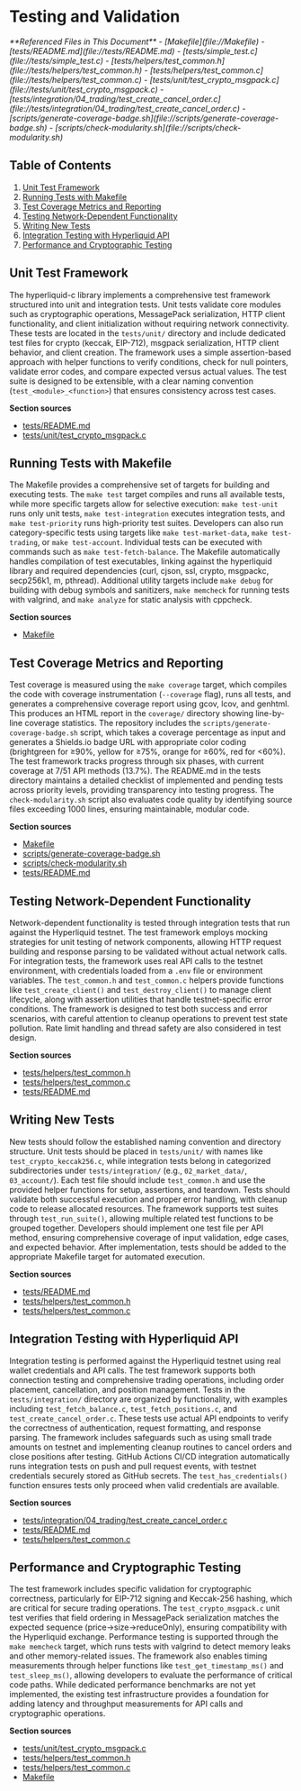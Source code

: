 # Testing and Validation

<cite>
**Referenced Files in This Document**   
- [Makefile](file://Makefile)
- [tests/README.md](file://tests/README.md)
- [tests/simple_test.c](file://tests/simple_test.c)
- [tests/helpers/test_common.h](file://tests/helpers/test_common.h)
- [tests/helpers/test_common.c](file://tests/helpers/test_common.c)
- [tests/unit/test_crypto_msgpack.c](file://tests/unit/test_crypto_msgpack.c)
- [tests/integration/04_trading/test_create_cancel_order.c](file://tests/integration/04_trading/test_create_cancel_order.c)
- [scripts/generate-coverage-badge.sh](file://scripts/generate-coverage-badge.sh)
- [scripts/check-modularity.sh](file://scripts/check-modularity.sh)
</cite>

## Table of Contents
1. [Unit Test Framework](#unit-test-framework)
2. [Running Tests with Makefile](#running-tests-with-makefile)
3. [Test Coverage Metrics and Reporting](#test-coverage-metrics-and-reporting)
4. [Testing Network-Dependent Functionality](#testing-network-dependent-functionality)
5. [Writing New Tests](#writing-new-tests)
6. [Integration Testing with Hyperliquid API](#integration-testing-with-hyperliquid-api)
7. [Performance and Cryptographic Testing](#performance-and-cryptographic-testing)

## Unit Test Framework

The hyperliquid-c library implements a comprehensive test framework structured into unit and integration tests. Unit tests validate core modules such as cryptographic operations, MessagePack serialization, HTTP client functionality, and client initialization without requiring network connectivity. These tests are located in the `tests/unit/` directory and include dedicated test files for crypto (keccak, EIP-712), msgpack serialization, HTTP client behavior, and client creation. The framework uses a simple assertion-based approach with helper functions to verify conditions, check for null pointers, validate error codes, and compare expected versus actual values. The test suite is designed to be extensible, with a clear naming convention (`test_<module>_<function>`) that ensures consistency across test cases.

**Section sources**
- [tests/README.md](file://tests/README.md#L1-L387)
- [tests/unit/test_crypto_msgpack.c](file://tests/unit/test_crypto_msgpack.c#L1-L151)

## Running Tests with Makefile

The Makefile provides a comprehensive set of targets for building and executing tests. The `make test` target compiles and runs all available tests, while more specific targets allow for selective execution: `make test-unit` runs only unit tests, `make test-integration` executes integration tests, and `make test-priority` runs high-priority test suites. Developers can also run category-specific tests using targets like `make test-market-data`, `make test-trading`, or `make test-account`. Individual tests can be executed with commands such as `make test-fetch-balance`. The Makefile automatically handles compilation of test executables, linking against the hyperliquid library and required dependencies (curl, cjson, ssl, crypto, msgpackc, secp256k1, m, pthread). Additional utility targets include `make debug` for building with debug symbols and sanitizers, `make memcheck` for running tests with valgrind, and `make analyze` for static analysis with cppcheck.

**Section sources**
- [Makefile](file://Makefile#L1-L227)

## Test Coverage Metrics and Reporting

Test coverage is measured using the `make coverage` target, which compiles the code with coverage instrumentation (`--coverage` flag), runs all tests, and generates a comprehensive coverage report using gcov, lcov, and genhtml. This produces an HTML report in the `coverage/` directory showing line-by-line coverage statistics. The repository includes the `scripts/generate-coverage-badge.sh` script, which takes a coverage percentage as input and generates a Shields.io badge URL with appropriate color coding (brightgreen for ≥90%, yellow for ≥75%, orange for ≥60%, red for <60%). The test framework tracks progress through six phases, with current coverage at 7/51 API methods (13.7%). The README.md in the tests directory maintains a detailed checklist of implemented and pending tests across priority levels, providing transparency into testing progress. The `check-modularity.sh` script also evaluates code quality by identifying source files exceeding 1000 lines, ensuring maintainable, modular code.

**Section sources**
- [Makefile](file://Makefile#L200-L212)
- [scripts/generate-coverage-badge.sh](file://scripts/generate-coverage-badge.sh#L1-L44)
- [scripts/check-modularity.sh](file://scripts/check-modularity.sh#L1-L92)
- [tests/README.md](file://tests/README.md#L1-L387)

## Testing Network-Dependent Functionality

Network-dependent functionality is tested through integration tests that run against the Hyperliquid testnet. The test framework employs mocking strategies for unit testing of network components, allowing HTTP request building and response parsing to be validated without actual network calls. For integration tests, the framework uses real API calls to the testnet environment, with credentials loaded from a `.env` file or environment variables. The `test_common.h` and `test_common.c` helpers provide functions like `test_create_client()` and `test_destroy_client()` to manage client lifecycle, along with assertion utilities that handle testnet-specific error conditions. The framework is designed to test both success and error scenarios, with careful attention to cleanup operations to prevent test state pollution. Rate limit handling and thread safety are also considered in test design.

**Section sources**
- [tests/helpers/test_common.h](file://tests/helpers/test_common.h#L1-L68)
- [tests/helpers/test_common.c](file://tests/helpers/test_common.c#L1-L329)
- [tests/README.md](file://tests/README.md#L1-L387)

## Writing New Tests

New tests should follow the established naming convention and directory structure. Unit tests should be placed in `tests/unit/` with names like `test_crypto_keccak256.c`, while integration tests belong in categorized subdirectories under `tests/integration/` (e.g., `02_market_data/`, `03_account/`). Each test file should include `test_common.h` and use the provided helper functions for setup, assertions, and teardown. Tests should validate both successful execution and proper error handling, with cleanup code to release allocated resources. The framework supports test suites through `test_run_suite()`, allowing multiple related test functions to be grouped together. Developers should implement one test file per API method, ensuring comprehensive coverage of input validation, edge cases, and expected behavior. After implementation, tests should be added to the appropriate Makefile target for automated execution.

**Section sources**
- [tests/README.md](file://tests/README.md#L1-L387)
- [tests/helpers/test_common.h](file://tests/helpers/test_common.h#L1-L68)
- [tests/helpers/test_common.c](file://tests/helpers/test_common.c#L1-L329)

## Integration Testing with Hyperliquid API

Integration testing is performed against the Hyperliquid testnet using real wallet credentials and API calls. The test framework supports both connection testing and comprehensive trading operations, including order placement, cancellation, and position management. Tests in the `tests/integration/` directory are organized by functionality, with examples including `test_fetch_balance.c`, `test_fetch_positions.c`, and `test_create_cancel_order.c`. These tests use actual API endpoints to verify the correctness of authentication, request formatting, and response parsing. The framework includes safeguards such as using small trade amounts on testnet and implementing cleanup routines to cancel orders and close positions after testing. GitHub Actions CI/CD integration automatically runs integration tests on push and pull request events, with testnet credentials securely stored as GitHub secrets. The `test_has_credentials()` function ensures tests only proceed when valid credentials are available.

**Section sources**
- [tests/integration/04_trading/test_create_cancel_order.c](file://tests/integration/04_trading/test_create_cancel_order.c#L1-L110)
- [tests/README.md](file://tests/README.md#L1-L387)
- [tests/helpers/test_common.c](file://tests/helpers/test_common.c#L1-L329)

## Performance and Cryptographic Testing

The test framework includes specific validation for cryptographic correctness, particularly for EIP-712 signing and Keccak-256 hashing, which are critical for secure trading operations. The `test_crypto_msgpack.c` unit test verifies that field ordering in MessagePack serialization matches the expected sequence (price→size→reduceOnly), ensuring compatibility with the Hyperliquid exchange. Performance testing is supported through the `make memcheck` target, which runs tests with valgrind to detect memory leaks and other memory-related issues. The framework also enables timing measurements through helper functions like `test_get_timestamp_ms()` and `test_sleep_ms()`, allowing developers to evaluate the performance of critical code paths. While dedicated performance benchmarks are not yet implemented, the existing test infrastructure provides a foundation for adding latency and throughput measurements for API calls and cryptographic operations.

**Section sources**
- [tests/unit/test_crypto_msgpack.c](file://tests/unit/test_crypto_msgpack.c#L1-L151)
- [tests/helpers/test_common.h](file://tests/helpers/test_common.h#L1-L68)
- [tests/helpers/test_common.c](file://tests/helpers/test_common.c#L1-L329)
- [Makefile](file://Makefile#L185-L198)